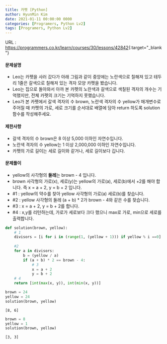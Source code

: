 ```yaml
---
title: 카펫 [Python]
author: HyunMin Kim
date: 2021-01-11 00:00:00 0000
categories: [Programers, Python Lv2]
tags: [Programers, Python Lv2]
---
```


URL : <https://programmers.co.kr/learn/courses/30/lessons/42842>{:target="_blank"}

#### 문제설명
- Leo는 카펫을 사러 갔다가 아래 그림과 같이 중앙에는 노란색으로 칠해져 있고 테두리 1줄은 갈색으로 칠해져 있는 격자 모양 카펫을 봤습니다.
- Leo는 집으로 돌아와서 아까 본 카펫의 노란색과 갈색으로 색칠된 격자의 개수는 기억했지만, 전체 카펫의 크기는 기억하지 못했습니다.
- Leo가 본 카펫에서 갈색 격자의 수 brown, 노란색 격자의 수 yellow가 매개변수로 주어질 때 카펫의 가로, 세로 크기를 순서대로 배열에 담아 return 하도록 solution 함수를 작성해주세요.

#### 제한사항
- 갈색 격자의 수 brown은 8 이상 5,000 이하인 자연수입니다.
- 노란색 격자의 수 yellow는 1 이상 2,000,000 이하인 자연수입니다.
- 카펫의 가로 길이는 세로 길이와 같거나, 세로 길이보다 깁니다.

#### 문제풀이
- yellow의 사각형의 **둘레**는 brown - 4 입니다.
- brown 사각형의 가로(x), 세로(y)는 yellow의 가로(a), 세로(b)에서 +2를 해야 합니다. 즉 x = a + 2, y = b + 2 입니다.
- #1 : yellow의 약수를 찾아 yellow 사각형의 가로(a) 세로(b)를 찾습니다.
- #2 : yellow 사각형의 둘레 (a + b) * 2가 brown - 4와 같은 수를 찾습니다.
- #3 : x = a + 2, y = b + 2를 합니다.
- #4 : x,y를 리턴하는데, 가로가 세로보다 크다 했으니 max로 가로, min으로 세로를 출력합니다.


```python
def solution(brown, yellow):
    # 1
    divisors = [i for i in (range(1, (yellow + 1))) if yellow % i ==0]
    
    #2
    for a in divisors:
        b = (yellow / a)
        if (a + b) * 2 == brown - 4:
            # 3
            x = a + 2
            y = b + 2
    # 4
    return [int(max(x, y)), int(min(x, y))]
```


```python
brown = 24
yellow = 24
solution(brown, yellow)
```




    [8, 6]




```python
brown = 8
yellow = 1
solution(brown, yellow)
```




    [3, 3]




```python

```
